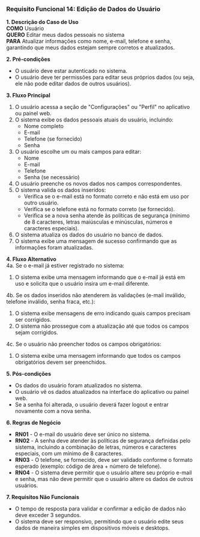 ### Requisito Funcional 14: Edição de Dados do Usuário

**1. Descrição do Caso de Uso**  
**COMO** Usuário  
**QUERO** Editar meus dados pessoais no sistema  
**PARA** Atualizar informações como nome, e-mail, telefone e senha, garantindo que meus dados estejam sempre corretos e atualizados.

**2. Pré-condições**  
- O usuário deve estar autenticado no sistema.  
- O usuário deve ter permissões para editar seus próprios dados (ou seja, ele não pode editar dados de outros usuários).

**3. Fluxo Principal**  
1. O usuário acessa a seção de "Configurações" ou "Perfil" no aplicativo ou painel web.  
2. O sistema exibe os dados pessoais atuais do usuário, incluindo:
   - Nome completo
   - E-mail
   - Telefone (se fornecido)
   - Senha
3. O usuário escolhe um ou mais campos para editar:
   - Nome
   - E-mail
   - Telefone
   - Senha (se necessário)
4. O usuário preenche os novos dados nos campos correspondentes.
5. O sistema valida os dados inseridos:
   - Verifica se o e-mail está no formato correto e não está em uso por outro usuário.
   - Verifica se o telefone está no formato correto (se fornecido).
   - Verifica se a nova senha atende às políticas de segurança (mínimo de 8 caracteres, letras maiúsculas e minúsculas, números e caracteres especiais).
6. O sistema atualiza os dados do usuário no banco de dados.
7. O sistema exibe uma mensagem de sucesso confirmando que as informações foram atualizadas.

**4. Fluxo Alternativo**  
4a. Se o e-mail já estiver registrado no sistema:
   1. O sistema exibe uma mensagem informando que o e-mail já está em uso e solicita que o usuário insira um e-mail diferente.

4b. Se os dados inseridos não atenderem às validações (e-mail inválido, telefone inválido, senha fraca, etc.):
   1. O sistema exibe mensagens de erro indicando quais campos precisam ser corrigidos.
   2. O sistema não prossegue com a atualização até que todos os campos sejam corrigidos.

4c. Se o usuário não preencher todos os campos obrigatórios:
   1. O sistema exibe uma mensagem informando que todos os campos obrigatórios devem ser preenchidos.

**5. Pós-condições**  
- Os dados do usuário foram atualizados no sistema.  
- O usuário vê os dados atualizados na interface do aplicativo ou painel web.  
- Se a senha foi alterada, o usuário deverá fazer logout e entrar novamente com a nova senha.

**6. Regras de Negócio**  
- **RN01** - O e-mail do usuário deve ser único no sistema.  
- **RN02** - A senha deve atender às políticas de segurança definidas pelo sistema, incluindo a combinação de letras, números e caracteres especiais, com um mínimo de 8 caracteres.  
- **RN03** - O telefone, se fornecido, deve ser validado conforme o formato esperado (exemplo: código de área + número de telefone).
- **RN04** - O sistema deve permitir que o usuário altere seu próprio e-mail e senha, mas não deve permitir que o usuário altere os dados de outros usuários.

**7. Requisitos Não Funcionais**  
- O tempo de resposta para validar e confirmar a edição de dados não deve exceder 3 segundos.  
- O sistema deve ser responsivo, permitindo que o usuário edite seus dados de maneira simples em dispositivos móveis e desktops.

